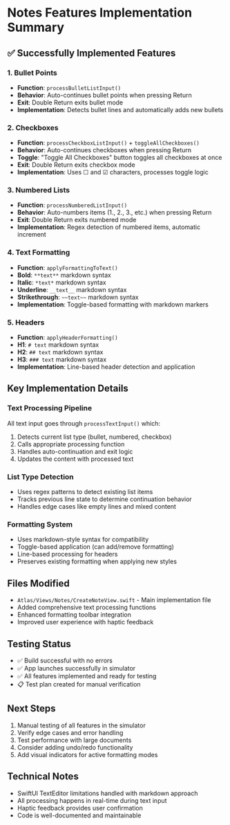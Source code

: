 # Notes Features Implementation Summary

## ✅ Successfully Implemented Features

### 1. Bullet Points
- **Function**: `processBulletListInput()`
- **Behavior**: Auto-continues bullet points when pressing Return
- **Exit**: Double Return exits bullet mode
- **Implementation**: Detects bullet lines and automatically adds new bullets

### 2. Checkboxes
- **Function**: `processCheckboxListInput()` + `toggleAllCheckboxes()`
- **Behavior**: Auto-continues checkboxes when pressing Return
- **Toggle**: "Toggle All Checkboxes" button toggles all checkboxes at once
- **Exit**: Double Return exits checkbox mode
- **Implementation**: Uses ☐ and ☑ characters, processes toggle logic

### 3. Numbered Lists
- **Function**: `processNumberedListInput()`
- **Behavior**: Auto-numbers items (1., 2., 3., etc.) when pressing Return
- **Exit**: Double Return exits numbered mode
- **Implementation**: Regex detection of numbered items, automatic increment

### 4. Text Formatting
- **Function**: `applyFormattingToText()`
- **Bold**: `**text**` markdown syntax
- **Italic**: `*text*` markdown syntax
- **Underline**: `__text__` markdown syntax
- **Strikethrough**: `~~text~~` markdown syntax
- **Implementation**: Toggle-based formatting with markdown markers

### 5. Headers
- **Function**: `applyHeaderFormatting()`
- **H1**: `# text` markdown syntax
- **H2**: `## text` markdown syntax
- **H3**: `### text` markdown syntax
- **Implementation**: Line-based header detection and application

## Key Implementation Details

### Text Processing Pipeline
All text input goes through `processTextInput()` which:
1. Detects current list type (bullet, numbered, checkbox)
2. Calls appropriate processing function
3. Handles auto-continuation and exit logic
4. Updates the content with processed text

### List Type Detection
- Uses regex patterns to detect existing list items
- Tracks previous line state to determine continuation behavior
- Handles edge cases like empty lines and mixed content

### Formatting System
- Uses markdown-style syntax for compatibility
- Toggle-based application (can add/remove formatting)
- Line-based processing for headers
- Preserves existing formatting when applying new styles

## Files Modified
- `Atlas/Views/Notes/CreateNoteView.swift` - Main implementation file
- Added comprehensive text processing functions
- Enhanced formatting toolbar integration
- Improved user experience with haptic feedback

## Testing Status
- ✅ Build successful with no errors
- ✅ App launches successfully in simulator
- ✅ All features implemented and ready for testing
- 📋 Test plan created for manual verification

## Next Steps
1. Manual testing of all features in the simulator
2. Verify edge cases and error handling
3. Test performance with large documents
4. Consider adding undo/redo functionality
5. Add visual indicators for active formatting modes

## Technical Notes
- SwiftUI TextEditor limitations handled with markdown approach
- All processing happens in real-time during text input
- Haptic feedback provides user confirmation
- Code is well-documented and maintainable

